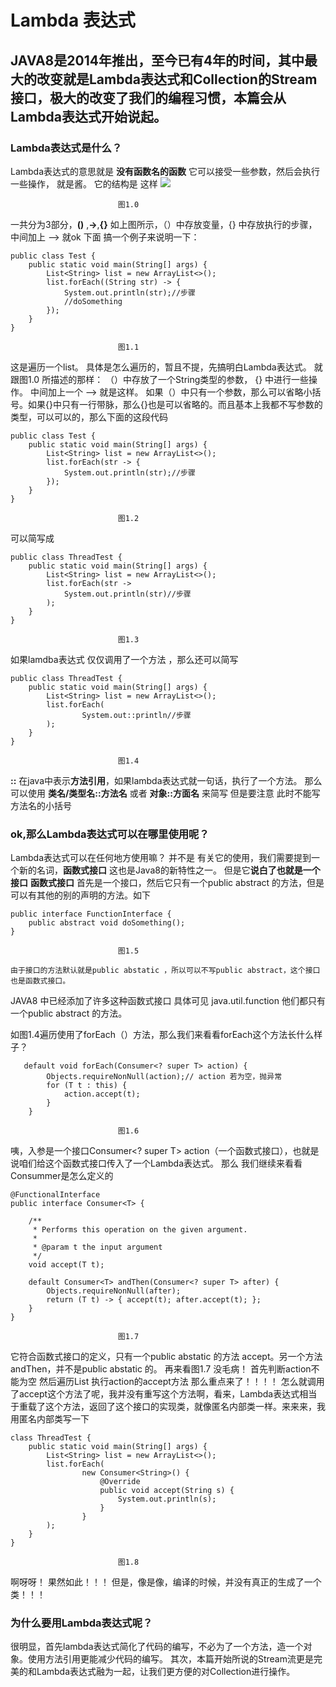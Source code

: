 # Lambda 表达式
## JAVA8是2014年推出，至今已有4年的时间，其中最大的改变就是Lambda表达式和Collection的Stream接口，极大的改变了我们的编程习惯，本篇会从Lambda表达式开始说起。
###  Lambda表达式是什么？

Lambda表达式的意思就是 **没有函数名的函数**
它可以接受一些参数，然后会执行一些操作，
就是酱。
它的结构是 这样
![](../../images/9B5B1B2-D905-4321-86C3-8D30BF12BA46.png)

							图1.0

一共分为3部分，**()**   ,**->**,**{}**
如上图所示，（）中存放变量，{} 中存放执行的步骤，中间加上 —> 就ok
下面 搞一个例子来说明一下：

```
public class Test {
    public static void main(String[] args) {
        List<String> list = new ArrayList<>();
        list.forEach((String str) -> {
            System.out.println(str);//步骤
            //doSomething
        });
    }
}
```
							图1.1
这是遍历一个list。
具体是怎么遍历的，暂且不提，先搞明白Lambda表达式。
就跟图1.0 所描述的那样：
	（）中存放了一个String类型的参数，
  	   {}	中进行一些操作。
	   中间加上一个 —>
就是这样。
如果（）中只有一个参数，那么可以省略小括号。如果{}中只有一行带脉，那么{}也是可以省略的。而且基本上我都不写参数的类型，可以可以的，那么下面的这段代码
```
public class Test {
    public static void main(String[] args) {
        List<String> list = new ArrayList<>();
        list.forEach(str -> {
            System.out.println(str);//步骤
        });
    }
}
```

							图1.2

可以简写成
```
public class ThreadTest {
    public static void main(String[] args) {
        List<String> list = new ArrayList<>();
        list.forEach(str ->
            System.out.println(str)//步骤
        );
    }
}
```

							图1.3

如果lamdba表达式 仅仅调用了一个方法 ，那么还可以简写
```
public class ThreadTest {
    public static void main(String[] args) {
        List<String> list = new ArrayList<>();
        list.forEach(
                System.out::println//步骤
        );
    }
}
```

							图1.4

**::**
在java中表示**方法引用**，如果lambda表达式就一句话，执行了一个方法。
那么 可以使用 **类名/类型名::方法名**
或者 **对象::方面名** 来简写
但是要注意 此时不能写方法名的小括号

### ok,那么Lambda表达式可以在哪里使用呢？

Lambda表达式可以在任何地方使用嘛？
并不是
有关它的使用，我们需要提到一个新的名词，**函数式接口**
这也是Java8的新特性之一。
但是它**说白了也就是一个接口**
**函数式接口**
首先是一个接口，然后它只有一个public abstract 的方法，但是可以有其他的别的声明的方法。如下
```
public interface FunctionInterface {
    public abstract void doSomething();
}
```

							图1.5

	由于接口的方法默认就是public abstatic ，所以可以不写public abstract，这个接口也是函数式接口。
JAVA8 中已经添加了许多这种函数式接口
具体可见 java.util.function
他们都只有一个public abstract 的方法。

如图1.4遍历使用了forEach（）方法，那么我们来看看forEach这个方法长什么样子？
```
   default void forEach(Consumer<? super T> action) {
        Objects.requireNonNull(action);// action 若为空，抛异常
        for (T t : this) {
            action.accept(t);
        }
    }
```

							图1.6
咦，入参是一个接口Consumer<? super T> action（一个函数式接口），也就是说咱们给这个函数式接口传入了一个Lambda表达式。
那么 我们继续来看看Consummer是怎么定义的
```
@FunctionalInterface
public interface Consumer<T> {

    /**
     * Performs this operation on the given argument.
     *
     * @param t the input argument
     */
    void accept(T t);

    default Consumer<T> andThen(Consumer<? super T> after) {
        Objects.requireNonNull(after);
        return (T t) -> { accept(t); after.accept(t); };
    }
}
```

							图1.7
它符合函数式接口的定义，只有一个public abstatic 的方法 accept。另一个方法andThen，并不是public abstatic 的。
再来看图1.7 
没毛病！
首先判断action不能为空
然后遍历List 执行action的accept方法
那么重点来了！！！！
怎么就调用了accept这个方法了呢，我并没有重写这个方法啊，看来，Lambda表达式相当于重载了这个方法，返回了这个接口的实现类，就像匿名内部类一样。来来来，我用匿名内部类写一下
```
class ThreadTest {
    public static void main(String[] args) {
        List<String> list = new ArrayList<>();
        list.forEach(
                new Consumer<String>() {
                    @Override
                    public void accept(String s) {
                        System.out.println(s);
                    }
                }
        );
    }
}
```
	
							图1.8
啊呀呀！ 果然如此！！！
但是，像是像，编译的时候，并没有真正的生成了一个类！！！

### 为什么要用Lambda表达式呢？
很明显，首先lambda表达式简化了代码的编写，不必为了一个方法，造一个对象。使用方法引用更能减少代码的编写。
其次，本篇开始所说的Stream流更是完美的和Lambda表达式融为一起，让我们更方便的对Collection进行操作。














